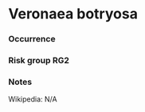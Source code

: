 <!-- TITLE: Veronaea botryosa  -->

# Veronaea botryosa
### Occurrence

### Risk group RG2

### Notes

Wikipedia: N/A